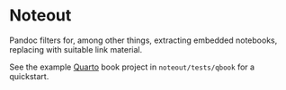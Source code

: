 # Noteout

Pandoc filters for, among other things, extracting embedded notebooks,
replacing with suitable link material.

See the example [Quarto](https://quarto.org) book project in
`noteout/tests/qbook` for a quickstart.
